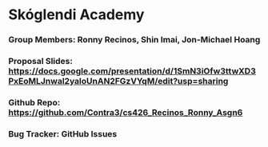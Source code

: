 # Skóglendi Academy
### Group Members: Ronny Recinos, Shin Imai, Jon-Michael Hoang

### Proposal Slides:  https://docs.google.com/presentation/d/1SmN3iOfw3ttwXD3PxEoMLJnwal2yaloUnAN2FGzVYqM/edit?usp=sharing
### Github Repo: https://github.com/Contra3/cs426_Recinos_Ronny_Asgn6
### Bug Tracker: GitHub Issues
